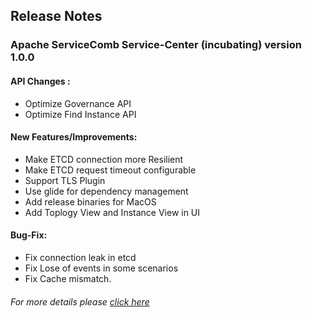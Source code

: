 ## Release Notes

### Apache ServiceComb Service-Center (incubating) version 1.0.0

#### API Changes :
 - Optimize Governance API
 - Optimize Find Instance API

#### New Features/Improvements:
 - Make ETCD connection more Resilient
 - Make ETCD request timeout configurable
 - Support TLS Plugin
 - Use glide for dependency management
 - Add release binaries for MacOS
 - Add Toplogy View and Instance View in UI
 

#### Bug-Fix:
 - Fix connection leak in etcd
 - Fix Lose of events in some scenarios
 - Fix Cache mismatch.

###### For more details please [click here](https://issues.apache.org/jira/secure/ReleaseNote.jspa?projectId=12321626&version=12342427)
